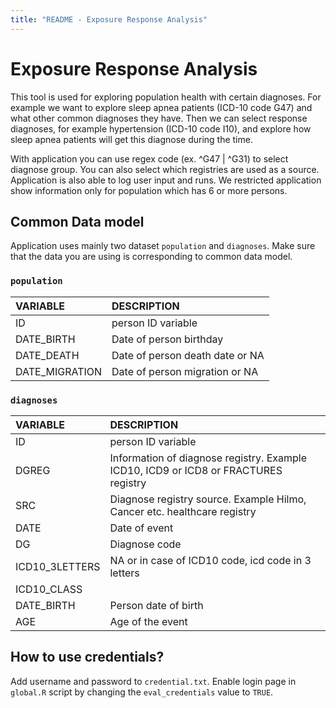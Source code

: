 ```yaml
---
title: "README - Exposure Response Analysis"
---
```


# Exposure Response Analysis

This tool is used for exploring population health with certain diagnoses. For example we want to explore sleep apnea patients (ICD-10 code G47) and what other common diagnoses they have. Then we can select response diagnoses, for example hypertension (ICD-10 code I10), and explore how sleep apnea patients will get this diagnose during the time. 

With application you can use regex code (ex. ^G47 | ^G31) to select diagnose group. You can also select which registries are used as a source. Application is also able to log user input and runs. We restricted application show information only for population which has 6 or more persons.

## Common Data model

Application uses mainly two dataset `population` and `diagnoses`. Make sure that the data you are using is corresponding to common data model.

### `population`

| VARIABLE       | DESCRIPTION | 
| :--------- | :--------------------------------------------------------------------- | 
| ID | person ID variable  | 
| DATE_BIRTH | Date of person birthday | 
| DATE_DEATH | Date of person death date or NA  | 
| DATE_MIGRATION | Date of person migration or NA  | 

### `diagnoses`

| VARIABLE       | DESCRIPTION | 
| :--------- | :--------------------------------------------------------------------- | 
| ID | person ID variable | 
| DGREG | Information of diagnose registry. Example ICD10, ICD9 or ICD8 or FRACTURES registry | 
| SRC |  Diagnose registry source. Example Hilmo, Cancer etc. healthcare registry |  
| DATE | Date of event  | 
| DG | Diagnose code  |  
| ICD10_3LETTERS | NA or in case of ICD10 code, icd code in 3 letters  | 
| ICD10_CLASS | | NA or in case of ICD10 code, icd class (upper definition)  | 
| DATE_BIRTH | Person date of birth | 
| AGE | Age of the event | 

## How to use credentials?

Add username and password to `credential.txt`. Enable login page in `global.R` script by changing the `eval_credentials` value to `TRUE`.




